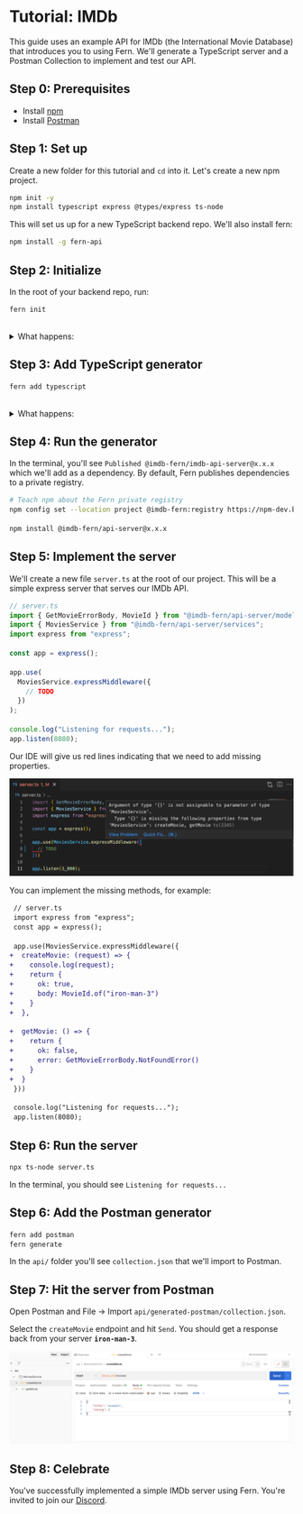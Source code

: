 <!-- markdownlint-disable MD033 -->

# Tutorial: IMDb

This guide uses an example API for IMDb (the International Movie Database) that introduces you to using Fern. We'll generate a TypeScript server and a Postman Collection to implement and test our API.

## Step 0: Prerequisites

- Install [npm](https://docs.npmjs.com/downloading-and-installing-node-js-and-npm)
- Install [Postman](https://www.postman.com/downloads/)

## Step 1: Set up

Create a new folder for this tutorial and `cd` into it. Let's create a new npm project.

```bash
npm init -y
npm install typescript express @types/express ts-node
```

This will set us up for a new TypeScript backend repo. We'll also install fern:

```bash
npm install -g fern-api
```

## Step 2: Initialize

In the root of your backend repo, run:

```bash
fern init
```

<br>
<details>
<summary>What happens:</summary>

This adds the following content:

```yml
api/
├── src
│   ├── api.yml
└── .fernrc.yml
fern.config.json
```

- [`api.yml`](definition.md#an-example-of-a-fern-api-definition) is an example Fern API Definition for IMDb.
- [`.fernrc.yml`](fernrc.md) is a configuration file local to a single API in your repo.
- [`fern.config.json`](fern-config-json.md) is a configuration file that applies to all APIs in your repo.

</details>

## Step 3: Add TypeScript generator

```bash
fern add typescript
```

<br>
<details>
<summary>What happens:</summary>

`.fernrc.yml` will now list two generators:

```diff
 name: api
 definition: src
-generators: []
+generators:
+  - name: fernapi/fern-typescript
+    version: x.x.xxx
+    generate: true
+    config:
+      mode: server
```

</details>

## Step 4: Run the generator

In the terminal, you'll see `Published @imdb-fern/imdb-api-server@x.x.x` which we'll add as a dependency. By default, Fern publishes dependencies to a private registry.

```bash
# Teach npm about the Fern private registry
npm config set --location project @imdb-fern:registry https://npm-dev.buildwithfern.com/

npm install @imdb-fern/api-server@x.x.x
```

## Step 5: Implement the server

We'll create a new file `server.ts` at the root of our project. This will be a simple express server that serves our IMDb API.

```ts
// server.ts
import { GetMovieErrorBody, MovieId } from "@imdb-fern/api-server/model";
import { MoviesService } from "@imdb-fern/api-server/services";
import express from "express";

const app = express();

app.use(
  MoviesService.expressMiddleware({
    // TODO
  })
);

console.log("Listening for requests...");
app.listen(8080);
```

Our IDE will give us red lines indicating that we need to add missing properties.

![server.ts error message](assets/tutorial/server.ts%20error%20message.png)

You can implement the missing methods, for example:

```diff
 // server.ts
 import express from "express";
 const app = express();

 app.use(MoviesService.expressMiddleware({
+  createMovie: (request) => {
+    console.log(request);
+    return {
+      ok: true,
+      body: MovieId.of("iron-man-3")
+    }
+  },

+  getMovie: () => {
+    return {
+      ok: false,
+      error: GetMovieErrorBody.NotFoundError()
+    }
+  }
 }))

 console.log("Listening for requests...");
 app.listen(8080);
```

## Step 6: Run the server

```bash
npx ts-node server.ts
```

In the terminal, you should see `Listening for requests...`

## Step 6: Add the Postman generator

```bash
fern add postman
fern generate
```

In the `api/` folder you'll see `collection.json` that we'll import to Postman.

## Step 7: Hit the server from Postman

Open Postman and File -> Import `api/generated-postman/collection.json`.

Select the `createMovie` endpoint and hit `Send`. You should get a response back from your server **`iron-man-3`**.

![postman-testing](assets/tutorial/postman-testing.png)

## Step 8: Celebrate

You've successfully implemented a simple IMDb server using Fern. You're invited to join our [Discord](https://discord.gg/JkkXumPzcG).
